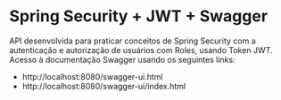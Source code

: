 # Spring Security + JWT + Swagger
API desenvolvida para praticar conceitos de Spring Security com a autenticação e autorização de usuários com Roles, usando Token JWT.
 Acesso à documentação Swagger usando os seguintes links:
- http://localhost:8080/swagger-ui.html
- http://localhost:8080/swagger-ui/index.html

